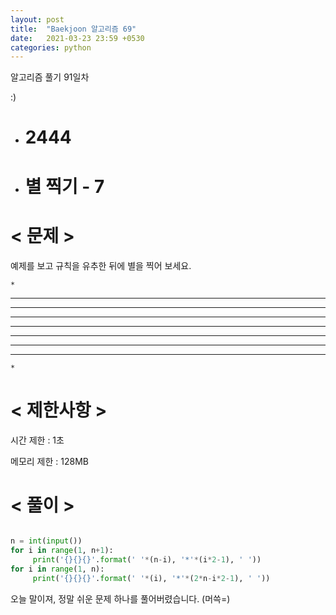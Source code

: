 ```yaml
---
layout: post
title:  "Baekjoon 알고리즘 69"
date:   2021-03-23 23:59 +0530
categories: python
---
```


알고리즘 풀기 91일차

:)

- # 2444
- # 별 찍기 - 7

# < 문제 >

예제를 보고 규칙을 유추한 뒤에 별을 찍어 보세요.

    *

   ***

  *****

 *******

*********

 *******

  *****

   ***
   
    *

# < 제한사항 >

시간 제한 : 1초

메모리 제한 : 128MB

# < 풀이 >

```python

n = int(input())
for i in range(1, n+1):
     print('{}{}{}'.format(' '*(n-i), '*'*(i*2-1), ' '))
for i in range(1, n):
     print('{}{}{}'.format(' '*(i), '*'*(2*n-i*2-1), ' '))

```

오늘 말이져, 정말 쉬운 문제 하나를 풀어버렸습니다. (머쓱=)
